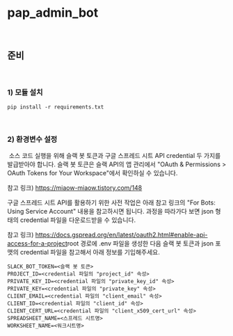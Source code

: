 # pap_admin_bot
​
## 준비
​
### 1) 모듈 설치
```
pip install -r requirements.txt
```
​
### 2) 환경변수 설정
​
소스 코드 실행을 위해 슬랙 봇 토큰과 구글 스프레드 시트 API credential 두 가지를 발급받아야 합니다.
슬랙 봇 토큰은 슬랙 API의 앱 관리에서 "OAuth & Permissions > OAuth Tokens for Your Workspace"에서 확인하실 수 있습니다.

참고 링크) https://miaow-miaow.tistory.com/148

구글 스프레드 시트 API를 활용하기 위한 사전 작업은 아래 참고 링크의 "For Bots: Using Service Account" 내용을 참고하시면 됩니다.
과정을 따라가다 보면 json 형태의 credential 파일을 다운로드받을 수 있습니다.

참고 링크) https://docs.gspread.org/en/latest/oauth2.html#enable-api-access-for-a-project
​
root 경로에 .env 파일을 생성한 다음 슬랙 봇 토큰과 json 포맷의 credential 파일을 참고해서 아래 정보를 기입해주세요.
```
SLACK_BOT_TOKEN=<슬랙 봇 토큰>
PROJECT_ID=<credential 파일의 "project_id" 속성>
PRIVATE_KEY_ID=<credential 파일의 "private_key_id" 속성>
PRIVATE_KEY=<credential 파일의 "private_key" 속성>
CLIENT_EMAIL=<credential 파일의 "client_email" 속성>
CLIENT_ID=<credential 파일의 "client_id" 속성>
CLIENT_CERT_URL=<credential 파일의 "client_x509_cert_url" 속성>
SPREADSHEET_NAME=<스프레드 시트명>
WORKSHEET_NAME=<워크시트명>
```